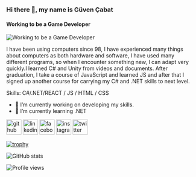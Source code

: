 ### Hi there 👋, my name is Güven Çabat
#### Working to be a Game Developer
![Working to be a Game Developer](https://pbs.twimg.com/profile_banners/793715205163380736/1656832235/600x200)

I have been using computers since 98, I have experienced many things about computers as both hardware and software, I have used many different programs, so when I encounter something new, I can adapt very quickly.I learned C# and Unity  from videos and documents. After graduation, I take a course of JavaScript and learned JS and after that  I signed up another course for carrying my C# and .NET skills to next level.

Skills:  C#/.NET/REACT / JS / HTML / CSS

- 🔭 I’m currently working on developing my skills. 
- 🌱 I’m currently learning .NET 


[<img src='https://cdn.jsdelivr.net/npm/simple-icons@3.0.1/icons/github.svg' alt='github' height='40'>](https://github.com/fakepokeball)  [<img src='https://cdn.jsdelivr.net/npm/simple-icons@3.0.1/icons/linkedin.svg' alt='linkedin' height='40'>](https://www.linkedin.com/in/gvncbt/)  [<img src='https://cdn.jsdelivr.net/npm/simple-icons@3.0.1/icons/facebook.svg' alt='facebook' height='40'>](https://www.facebook.com/guven.cabat)  [<img src='https://cdn.jsdelivr.net/npm/simple-icons@3.0.1/icons/instagram.svg' alt='instagram' height='40'>](https://www.instagram.com/gvncbt/)  [<img src='https://cdn.jsdelivr.net/npm/simple-icons@3.0.1/icons/twitter.svg' alt='twitter' height='40'>](https://twitter.com/GvnCbt)  

[![trophy](https://github-profile-trophy.vercel.app/?username=fakepokeball)](https://github.com/ryo-ma/github-profile-trophy)

![GitHub stats](https://github-readme-stats.vercel.app/api?username=fakepokeball&show_icons=true)  

![Profile views](https://gpvc.arturio.dev/fakepokeball)  



